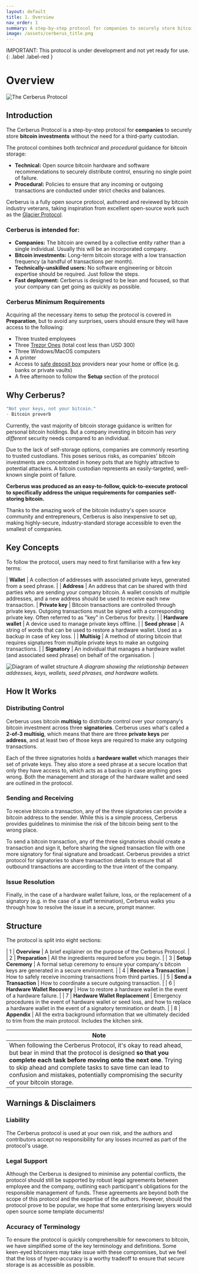 ```yaml
---
layout: default
title: 1. Overview
nav_order: 1
summary: A step-by-step protocol for companies to securely store bitcoin investments without the need for a third-party custodian.
image: /assets/cerberus_title.png
---
```


IMPORTANT: This protocol is under development and not yet ready for use.
{: .label .label-red }

Overview
========

![The Cerberus Protocol](/assets/cerberus_title.png)

## Introduction

The Cerberus Protocol is a step-by-step protocol for **companies** to securely store **bitcoin investments** without the need for a third-party custodian.

The protocol combines both *technical* and *procedural* guidance for bitcoin storage:
- **Technical:** Open source bitcoin hardware and software recommendations to securely distribute control, ensuring no single point of failure.
- **Procedural:** Policies to ensure that any incoming or outgoing transactions are conducted under strict checks and balances.

Cerberus is a fully open source protocol, authored and reviewed by bitcoin industry veterans, taking inspiration from excellent open-source work such as the [Glacier Protocol](https://glacierprotocol.org/).

### Cerberus is intended for:
* **Companies:** The bitcoin are owned by a collective entity rather than a single individual. Usually this will be an incorporated company.
* **Bitcoin investments:** Long-term bitcoin storage with a low transaction frequency (a handful of transactions per month).
* **Technically-unskilled users:** No software engineering or bitcoin expertise should be required. Just follow the steps.
* **Fast deployment:** Cerberus is designed to be lean and focused, so that your company can get going as quickly as possible.

### Cerberus Minimum Requirements
Acquiring all the necessary items to setup the protocol is covered in **Preparation**, but to avoid any surprises, users should ensure they will have access to the following:
* Three trusted employees
* Three [Trezor Ones](https://shop.trezor.io/product/trezor-one-white) (total cost less than USD 300)
* Three Windows/MacOS computers
* A printer
* Access to [safe deposit box](https://en.wikipedia.org/wiki/Safe_deposit_box) providers near your home or office (e.g. banks or private vaults)
* A free afternoon to follow the **Setup** section of the protocol

## Why Cerberus?

```c
"Not your keys, not your bitcoin."
- Bitcoin proverb
```

Currently, the vast majority of bitcoin storage guidance is written for personal bitcoin holdings. But a company investing in bitcoin has _very different_ security needs compared to an individual.

Due to the lack of self-storage options, companies are commonly resorting to trusted custodians. This poses serious risks, as companies' bitcoin investments are concentrated in honey pots that are highly attractive to potential attackers. A bitcoin custodian represents an easily-targeted, well-known single point of failure.

**Cerberus was produced as an easy-to-follow, quick-to-execute protocol to specifically address the unique requirements for companies self-storing bitcoin.**

Thanks to the amazing work of the bitcoin industry's open source community and entrepreneurs, Cerberus is also inexpensive to set up, making highly-secure, industry-standard storage accessible to even the smallest of companies.

## Key Concepts
To follow the protocol, users may need to first familiarise with a few key terms:

| **Wallet** | A collection of addresses with associated private keys, generated from a seed phrase. |
| **Address** | An address that can be shared with third parties who are sending your company bitcoin. A wallet consists of multiple addresses, and a new address should be used to receive each new transaction.
| **Private key** | Bitcoin transactions are controlled through private keys. Outgoing transactions must be signed with a corresponding private key. Often referred to as "key" in Cerberus for brevity. |
| **Hardware wallet** | A device used to manage private keys offline. |
| **Seed phrase** | A string of words that can be used to restore a hardware wallet. Used as a backup in case of key loss. |
| **Multisig** | A method of storing bitcoin that requires signatures from multiple private keys to make an outgoing transactions. |
| **Signatory** | An individual that manages a hardware wallet (and associated seed phrase) on behalf of the organisation. |

![Diagram of wallet structure](/assets/bitcoin_wallet_structure.png)
_A diagram showing the relationship between addresses, keys, wallets, seed phrases, and hardware wallets._

## How It Works

### Distributing Control
Cerberus uses bitcoin **multisig** to distribute control over your company's bitcoin investment across three **signatories**. Cerberus uses what's called a **2-of-3 multisig**, which means that there are three **private keys** per **address**, and at least two of those keys are required to make any outgoing transactions.

Each of the three signatories holds a **hardware wallet** which manages their set of private keys. They also store a seed phrase at a secure location that only they have access to, which acts as a backup in case anything goes wrong. Both the management and storage of the hardware wallet and seed are outlined in the protocol.

### Sending and Receiving
To receive bitcoin a transaction, any of the three signatories can provide a bitcoin address to the sender. While this is a simple process, Cerberus provides guidelines to minimise the risk of the bitcoin being sent to the wrong place.

To send a bitcoin transaction, any of the three signatories should create a transaction and sign it, before sharing the signed transaction file with one more signatory for final signature and broadcast. Cerberus provides a strict protocol for signatories to share transaction details to ensure that all outbound transactions are according to the true intent of the company.

### Issue Resolution
Finally, in the case of a hardware wallet failure, loss, or the replacement of a signatory (e.g. in the case of a staff termination), Cerberus walks you through how to resolve the issue in a secure, prompt manner.

## Structure
The protocol is split into eight sections:

| 1 | **Overview** | A brief explainer on the purpose of the Cerberus Protocol. |
| 2 | **Preparation** | All the ingredients required before you begin. |
| 3 | **Setup Ceremony** | A formal setup ceremony to ensure your company's bitcoin keys are generated in a secure environment. |
| 4 | **Receive a Transaction** | How to safely receive incoming transactions from third parties. |
| 5 | **Send a Transaction** | How to coordinate a secure outgoing transaction. |
| 6 | **Hardware Wallet Recovery** | How to restore a hardware wallet in the event of a hardware failure. |
| 7 | **Hardware Wallet Replacement** | Emergency procedures in the event of hardware wallet or seed loss, and how to replace a hardware wallet in the event of a signatory termination or death. |
| 8 | **Appendix** | All the extra background information that we ultimately decided to trim from the main protocol. Includes the kitchen sink.

| Note |
| - |
| When following the Cerberus Protocol, it's okay to read ahead, but bear in mind that the protocol is designed **so that you complete each task before moving onto the next one**. Trying to skip ahead and complete tasks to save time can lead to confusion and mistakes, potentially compromising the security of your bitcoin storage. |

## Warnings & Disclaimers

### Liability
The Cerberus protocol is used at your own risk, and the authors and contributors accept no responsibility for any losses incurred as part of the protocol's usage.

### Legal Support
Although the Cerberus is designed to minimise any potential conflicts, the protocol should still be supported by robust legal agreements between employee and the company, outlining each participant's obligations for the responsible management of funds. These agreements are beyond both the scope of this protocol and the expertise of the authors. However, should the protocol prove to be popular, we hope that some enterprising lawyers would open source some template documents!

### Accuracy of Terminology
To ensure the protocol is quickly comprehensible for newcomers to bitcoin, we have simplified some of the key terminology and definitions. Some keen-eyed bitcoiners may take issue with these compromises, but we feel that the loss of hyper-accuracy is a worthy tradeoff to ensure that secure storage is as accessible as possible.
